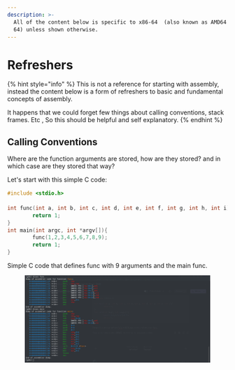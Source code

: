 ```yaml
---
description: >-
  All of the content below is specific to x86-64  (also known as AMD64 or Intel
  64) unless shown otherwise.
---
```


# Refreshers

{% hint style="info" %}
This is not a reference for starting with assembly, instead the content below is a form of refreshers to basic and fundamental concepts of assembly.&#x20;

It happens that we could forget few things about calling conventions, stack frames. Etc , So this should be helpful and self explanatory.
{% endhint %}

## Calling Conventions

Where are the function arguments are stored, how are they stored? and in which case are they stored that way?

Let's start with this simple C code:

```c
#include <stdio.h>

int func(int a, int b, int c, int d, int e, int f, int g, int h, int i){
        return 1;
}
int main(int argc, int *argv[]){
        func(1,2,3,4,5,6,7,8,9);
        return 1;
}
```

Simple C code that defines func with 9 arguments and the main func.&#x20;

<figure><img src="../.gitbook/assets/image.png" alt=""><figcaption></figcaption></figure>

